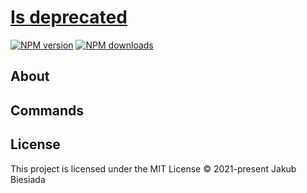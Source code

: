 # [Is deprecated](https://github.com/jb1905/is-deprecated)

[![NPM version](http://img.shields.io/npm/v/is-deprecated.svg?style=flat-square)](https://www.npmjs.com/package/is-deprecated)
[![NPM downloads](http://img.shields.io/npm/dm/is-deprecated.svg?style=flat-square)](https://www.npmjs.com/package/is-deprecated)

## About


## Commands

## License
This project is licensed under the MIT License © 2021-present Jakub Biesiada
